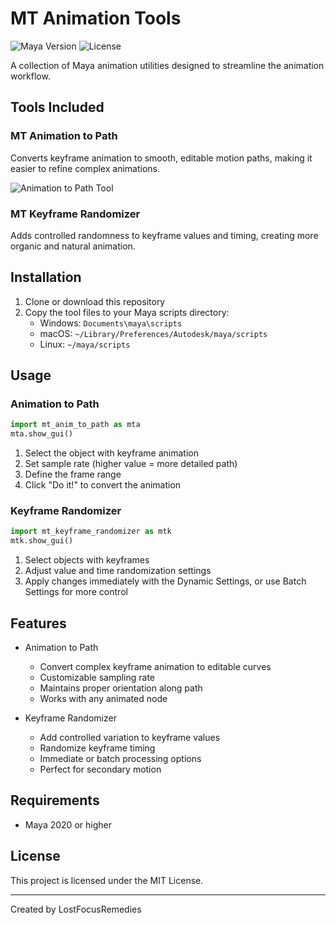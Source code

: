 # MT Animation Tools

![Maya Version](https://img.shields.io/badge/Maya-2020%2B-informational)
![License](https://img.shields.io/badge/License-MIT-green)

A collection of Maya animation utilities designed to streamline the animation workflow.

## Tools Included

### MT Animation to Path

Converts keyframe animation to smooth, editable motion paths, making it easier to refine complex animations.

![Animation to Path Tool](https://via.placeholder.com/600x300?text=Animation+to+Path+Tool)

### MT Keyframe Randomizer

Adds controlled randomness to keyframe values and timing, creating more organic and natural animation.

## Installation

1. Clone or download this repository
2. Copy the tool files to your Maya scripts directory:
   - Windows: `Documents\maya\scripts`
   - macOS: `~/Library/Preferences/Autodesk/maya/scripts`
   - Linux: `~/maya/scripts`

## Usage

### Animation to Path

```python
import mt_anim_to_path as mta
mta.show_gui()
```

1. Select the object with keyframe animation
2. Set sample rate (higher value = more detailed path)
3. Define the frame range
4. Click "Do it!" to convert the animation

### Keyframe Randomizer

```python
import mt_keyframe_randomizer as mtk
mtk.show_gui()
```

1. Select objects with keyframes
2. Adjust value and time randomization settings
3. Apply changes immediately with the Dynamic Settings, or use Batch Settings for more control

## Features

- Animation to Path
  - Convert complex keyframe animation to editable curves
  - Customizable sampling rate
  - Maintains proper orientation along path
  - Works with any animated node

- Keyframe Randomizer
  - Add controlled variation to keyframe values
  - Randomize keyframe timing
  - Immediate or batch processing options
  - Perfect for secondary motion

## Requirements

- Maya 2020 or higher

## License

This project is licensed under the MIT License.

---

Created by LostFocusRemedies
